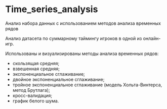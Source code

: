 # Time_series_analysis
Анализ набора данных с использованием методов анализа временных рядов

Анализ датасета по суммарному таймингу игроков в одной из онлайн-игр.

Использованы и визуализированы методы анализа временных рядов:
- скользящая средняя;
- взвешенная средняя;
- экспоненциальное сглаживание;
- двойное экспоненциальное сглаживание;
- тройное экспоненциальное сглаживание (модель Хольта-Винтерса, метод Брутлага);
- кросс-валидация;
- график белого шума.
